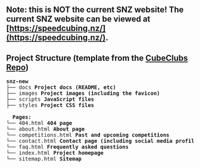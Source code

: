 ## Note: this is NOT the current SNZ website! The current SNZ website can be viewed at [https://speedcubing.nz/](https://speedcubing.nz/).


## Project Structure (template from the [CubeClubs Repo](https://github.com/CubeLabsNZ/CubeClubs))
<pre>
<b>snz-new</b>
├── docs <b>Project docs (README, etc)</b>
├── images <b>Project images (including the favicon)</b>
├── scripts <b>JavaScript files</b>
├── styles <b>Project CSS files</b>  
  
  <b>Pages:</b>
└── 404.html <b>404 page</b>
└── about.html <b>About page</b>
└── competitions.html <b>Past and upcoming competitions</b>
└── contact.html <b>Contact page (including social media profiles/information)</b>
└── faq.html <b>Frequently asked questions</b>
└── index.html <b>Project homepage</b>
└── sitemap.html <b>Sitemap</b>
</pre>
